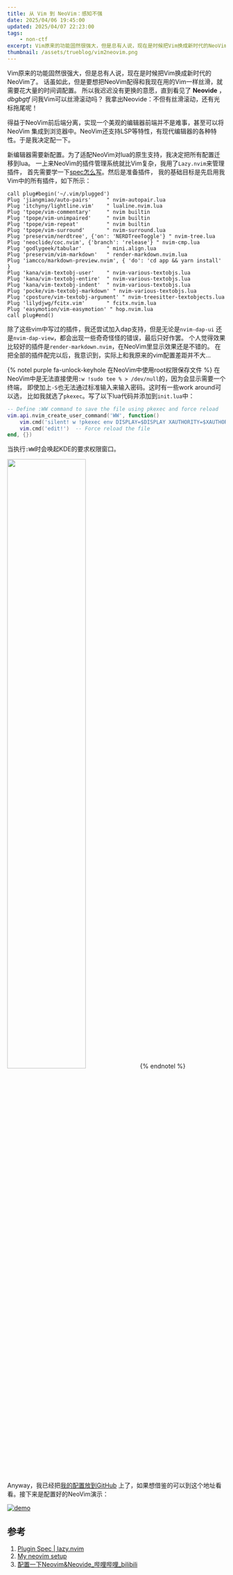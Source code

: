 ```yaml
---
title: 从 Vim 到 NeoVim：感知不强
date: 2025/04/06 19:45:00
updated: 2025/04/07 22:23:00
tags:
    - non-ctf
excerpt: Vim原来的功能固然很强大，但是总有人说，现在是时候把Vim换成新时代的NeoVim了。话虽如此，但是要想把NeoVim配得和我现在用的Vim一样丝滑，就需要花大量的时间调配置。但当我全部配完后，却发现好像和之前配的vim差别并不大...
thumbnail: /assets/trueblog/vim2neovim.png
---
```


Vim原来的功能固然很强大，但是总有人说，现在是时候把Vim换成新时代的NeoVim了。
话虽如此，但是要想把NeoVim配得和我现在用的Vim一样丝滑，就需要花大量的时间调配置。
所以我迟迟没有更换的意愿，直到看见了 **Neovide** ， *dbgbgtf* 问我Vim可以丝滑滚动吗？
我拿出Neovide：不但有丝滑滚动，还有光标拖尾呢！

得益于NeoVim前后端分离，实现一个美观的编辑器前端并不是难事，甚至可以将NeoVim
集成到浏览器中。NeoVim还支持LSP等特性，有现代编辑器的各种特性。于是我决定配一下。

新编辑器需要新配置。为了适配NeoVim对lua的原生支持，我决定把所有配置迁移到lua。
一上来NeoVim的插件管理系统就比Vim复杂，我用了`Lazy.nvim`来管理插件，
首先需要学一下[spec怎么写](https://lazy.folke.io/spec)。然后是准备插件，
我的基础目标是先启用我Vim中的所有插件，如下所示：

```vim
call plug#begin('~/.vim/plugged')
Plug 'jiangmiao/auto-pairs'     " nvim-autopair.lua
Plug 'itchyny/lightline.vim'    " lualine.nvim.lua
Plug 'tpope/vim-commentary'     " nvim builtin
Plug 'tpope/vim-unimpaired'     " nvim builtin
Plug 'tpope/vim-repeat'         " nvim builtin
Plug 'tpope/vim-surround'       " nvim-surround.lua
Plug 'preservim/nerdtree', {'on': 'NERDTreeToggle'} " nvim-tree.lua
Plug 'neoclide/coc.nvim', {'branch': 'release'} " nvim-cmp.lua
Plug 'godlygeek/tabular'        " mini.align.lua
Plug 'preservim/vim-markdown'   " render-markdown.nvim.lua
Plug 'iamcco/markdown-preview.nvim', { 'do': 'cd app && yarn install' }
Plug 'kana/vim-textobj-user'    " nvim-various-textobjs.lua
Plug 'kana/vim-textobj-entire'  " nvim-various-textobjs.lua
Plug 'kana/vim-textobj-indent'  " nvim-various-textobjs.lua
Plug 'pocke/vim-textobj-markdown' " nvim-various-textobjs.lua
Plug 'cposture/vim-textobj-argument' " nvim-treesitter-textobjects.lua
Plug 'lilydjwg/fcitx.vim'       " fcitx.nvim.lua
Plug 'easymotion/vim-easymotion' " hop.nvim.lua
call plug#end()
```

除了这些vim中写过的插件，我还尝试加入dap支持，但是无论是`nvim-dap-ui`
还是`nvim-dap-view`，都会出现一些奇奇怪怪的错误，最后只好作罢。
个人觉得效果比较好的插件是`render-markdown.nvim`，在NeoVim里显示效果还是不错的。
在把全部的插件配完以后，我意识到，实际上和我原来的vim配置差距并不大...

{% notel purple fa-unlock-keyhole 在NeoVim中使用root权限保存文件 %}
在NeoVim中是无法直接使用`:w !sudo tee % > /dev/null`的，因为会显示需要一个终端，
即使加上`-S`也无法通过标准输入来输入密码。这时有一些work around可以选，
比如我就选了`pkexec`。写了以下lua代码并添加到`init.lua`中：

```lua init.lua
-- Define :WW command to save the file using pkexec and force reload
vim.api.nvim_create_user_command('WW', function()
    vim.cmd('silent! w !pkexec env DISPLAY=$DISPLAY XAUTHORITY=$XAUTHORITY tee % >/dev/null') -- Save file using pkexec
    vim.cmd('edit!')  -- Force reload the file
end, {})
```

当执行`:WW`时会唤起KDE的要求权限窗口。

<img src="/assets/trueblog/pkexec.png" width="60%">
{% endnotel %}

Anyway，我已经把[我的配置放到GitHub](https://github.com/RocketMaDev/RocketMaDev/tree/main/.config/nvim)
上了，如果想借鉴的可以到这个地址看看。接下来是配置好的NeoVim演示：

[![demo](/assets/trueblog/neovimCover.png)](https://www.bilibili.com/video/BV1rmRmYmEXb)

## 参考

1. [Plugin Spec | lazy.nvim](https://lazy.folke.io/spec)
2. [My neovim setup](https://github.com/RocketMaDev/RocketMaDev/tree/main/.config/nvim)
3. [配置一下Neovim&Neovide_哔哩哔哩_bilibili](https://www.bilibili.com/video/BV1rmRmYmEXb)
